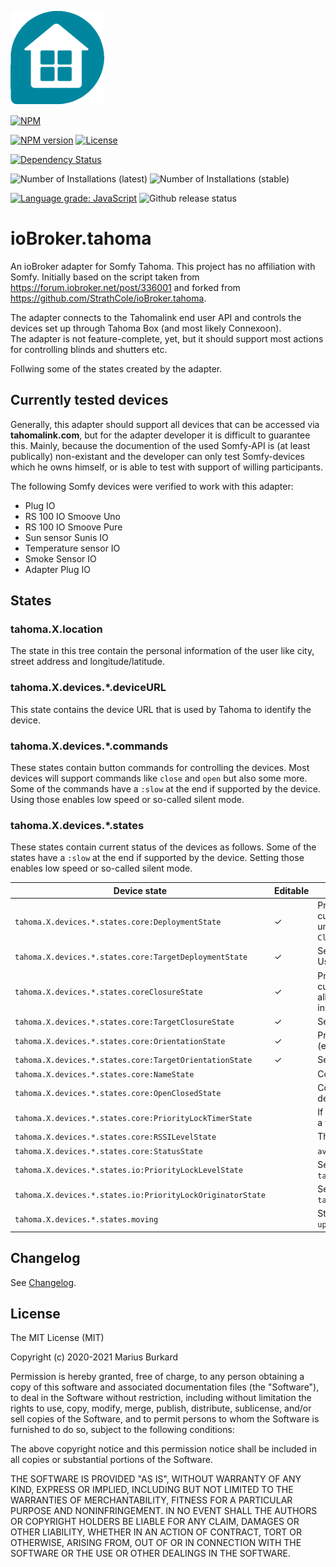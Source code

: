 ![Logo](admin/tahoma.png)

[![NPM](https://nodei.co/npm/iobroker.tahoma.png?downloads=true)](https://nodei.co/npm/iobroker.tahoma/)

[![NPM version](https://img.shields.io/npm/v/iobroker.tahoma.svg)](https://www.npmjs.com/package/iobroker.tahoma)
[![License](https://img.shields.io/badge/license-MIT-blue.svg?style=flat)](https://github.com/Excodibur/iobroker.tahoma/blob/master/LICENSE)

[![Dependency Status](https://img.shields.io/david/Excodibur/iobroker.schwoerer-ventcube.svg)](https://david-dm.org/Excodibur/iobroker.tahoma)

![Number of Installations (latest)](http://iobroker.live/badges/tahoma-installed.svg)
![Number of Installations (stable)](http://iobroker.live/badges/tahoma-stable.svg)

[![Language grade: JavaScript](https://img.shields.io/lgtm/grade/javascript/g/Excodibur/ioBroker.tahoma.svg?logo=lgtm&logoWidth=18)](https://lgtm.com/projects/g/Excodibur/ioBroker.tahoma/context:javascript)
![Github release status](https://github.com/Excodibur/iobroker.tahoma/workflows/Build%2C%20Test%20and%20Release/badge.svg)


# ioBroker.tahoma

An ioBroker adapter for Somfy Tahoma. This project has no affiliation with Somfy. Initially based on the script taken from https://forum.iobroker.net/post/336001 and forked from https://github.com/StrathCole/ioBroker.tahoma.

The adapter connects to the Tahomalink end user API and controls the devices set up through Tahoma Box (and most likely Connexoon).  
The adapter is not feature-complete, yet, but it should support most actions for controlling blinds and shutters etc.

Follwing some of the states created by the adapter.

## Currently tested devices

Generally, this adapter should support all devices that can be accessed via __tahomalink.com__, but for the adapter developer it is difficult to guarantee this. Mainly, because the documention of the used Somfy-API is (at least publically) non-existant and the developer can only test Somfy-devices which he owns himself, or is able to test with support of willing participants.

The following Somfy devices were verified to work with this adapter:
- Plug IO
- RS 100 IO Smoove Uno
- RS 100 IO Smoove Pure
- Sun sensor Sunis IO
- Temperature sensor IO
- Smoke Sensor IO
- Adapter Plug IO

## States

### tahoma.X.location

The state in this tree contain the personal information of the user like city, street address and longitude/latitude.

### tahoma.X.devices.*.deviceURL

This state contains the device URL that is used by Tahoma to identify the device.

### tahoma.X.devices.*.commands

These states contain button commands for controlling the devices. Most devices will support commands like `close` and `open` but also some more.  
Some of the commands have a `:slow` at the end if supported by the device. Using those enables low speed or so-called silent mode.

### tahoma.X.devices.*.states

These states contain current status of the devices as follows. Some of the states have a `:slow` at the end if supported by the device. Setting those enables low speed or so-called silent mode.


| Device state                                                | Editable | Purpose/Description |
|-------------------------------------------------------------|----------|---------------------|
| `tahoma.X.devices.*.states.core:DeploymentState`            | &#10003; | Provides information about and controls the state of current deployment. 100 means fully deployed, 0 is undeployed. Not all devices have this value, some have `ClosureState` instead. |
| `tahoma.X.devices.*.states.core:TargetDeploymentState`      | &#10003; | See `tahoma.X.devices.*.states.core:DeploymentState`. Use this to e.g. change blind position directly. |
| `tahoma.X.devices.*.states.coreClosureState`                | &#10003; | Provides information about and controls the state of current closure. 100 means fully closed, 0 is open. Not all devices have this value, some have `DeploymentState` instead. |
| `tahoma.X.devices.*.states.core:TargetClosureState`         | &#10003; | See `tahoma.X.devices.*.states.core:ClosureState` |
| `tahoma.X.devices.*.states.core:OrientationState`           | &#10003; | Provides information about and ocntrols the orientation (e. g. for shutters) of slats. Not all devices offer this value | 
| `tahoma.X.devices.*.states.core:TargetOrientationState`     | &#10003; | See `tahoma.X.devices.*.states.core:OrientationState` |  
| `tahoma.X.devices.*.states.core:NameState`                  |          | Contains the current name of the device. |
| `tahoma.X.devices.*.states.core:OpenClosedState`            |          | Contains `closed` if the device is 100% closed or 0% deployed and `open` otherwise. |
| `tahoma.X.devices.*.states.core:PriorityLockTimerState`     |          | If a sensor has locked the device this is stated here, e. g. a wind sensor blocking an awning. |
| `tahoma.X.devices.*.states.core:RSSILevelState`             |          | The current signal quality of the device. |
| `tahoma.X.devices.*.states.core:StatusState`                |          | `available` if the device is currently available. |
| `tahoma.X.devices.*.states.io:PriorityLockLevelState`       |          | See `tahoma.X.devices.*.states.core:PriorityLockTimerState` |
| `tahoma.X.devices.*.states.io:PriorityLockOriginatorState`  |          | See `tahoma.X.devices.*.states.core:PriorityLockTimerState` |
| `tahoma.X.devices.*.states.moving`                          |          | States if the device is currently moving. `0 = stopped`, `1 = up/undeploy`, `2 = down/deploy`, `3 = unknown direction` |


## Changelog
See [Changelog](https://github.com/Excodibur/ioBroker.tahoma/blob/master/CHANGELOG.md).

## License

The MIT License (MIT)

Copyright (c) 2020-2021 Marius Burkard

Permission is hereby granted, free of charge, to any person obtaining a copy
of this software and associated documentation files (the "Software"), to deal
in the Software without restriction, including without limitation the rights
to use, copy, modify, merge, publish, distribute, sublicense, and/or sell
copies of the Software, and to permit persons to whom the Software is
furnished to do so, subject to the following conditions:

The above copyright notice and this permission notice shall be included in
all copies or substantial portions of the Software.

THE SOFTWARE IS PROVIDED "AS IS", WITHOUT WARRANTY OF ANY KIND, EXPRESS OR
IMPLIED, INCLUDING BUT NOT LIMITED TO THE WARRANTIES OF MERCHANTABILITY,
FITNESS FOR A PARTICULAR PURPOSE AND NONINFRINGEMENT. IN NO EVENT SHALL THE
AUTHORS OR COPYRIGHT HOLDERS BE LIABLE FOR ANY CLAIM, DAMAGES OR OTHER
LIABILITY, WHETHER IN AN ACTION OF CONTRACT, TORT OR OTHERWISE, ARISING FROM,
OUT OF OR IN CONNECTION WITH THE SOFTWARE OR THE USE OR OTHER DEALINGS IN
THE SOFTWARE.